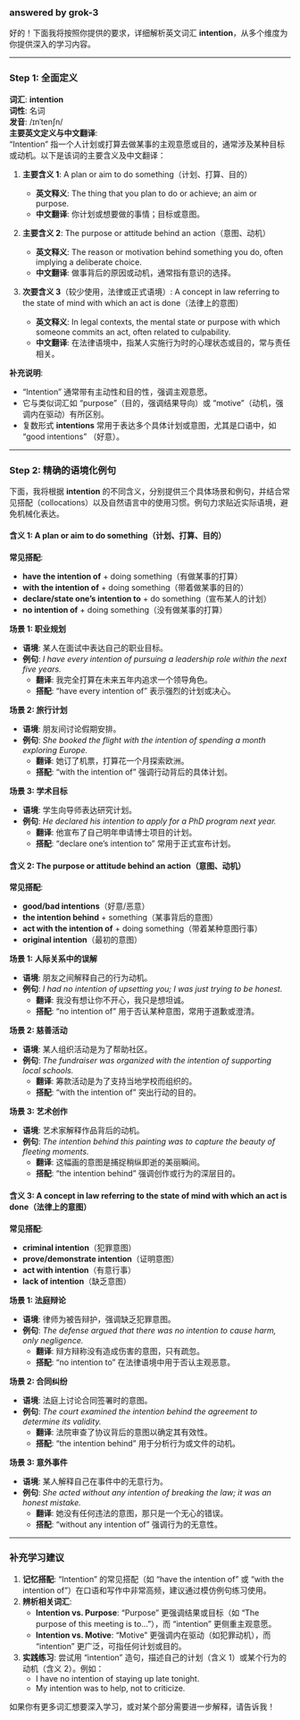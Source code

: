 ### answered by grok-3
好的！下面我将按照你提供的要求，详细解析英文词汇 **intention**，从多个维度为你提供深入的学习内容。

---

### Step 1: 全面定义

**词汇**: **intention**  
**词性**: 名词  
**发音**: /ɪnˈtenʃn/  
**主要英文定义与中文翻译**:  
“Intention” 指一个人计划或打算去做某事的主观意愿或目的，通常涉及某种目标或动机。以下是该词的主要含义及中文翻译：

1. **主要含义 1**: A plan or aim to do something（计划、打算、目的）  
   - **英文释义**: The thing that you plan to do or achieve; an aim or purpose.  
   - **中文翻译**: 你计划或想要做的事情；目标或意图。  

2. **主要含义 2**: The purpose or attitude behind an action（意图、动机）  
   - **英文释义**: The reason or motivation behind something you do, often implying a deliberate choice.  
   - **中文翻译**: 做事背后的原因或动机，通常指有意识的选择。  

3. **次要含义 3**（较少使用，法律或正式语境）: A concept in law referring to the state of mind with which an act is done（法律上的意图）  
   - **英文释义**: In legal contexts, the mental state or purpose with which someone commits an act, often related to culpability.  
   - **中文翻译**: 在法律语境中，指某人实施行为时的心理状态或目的，常与责任相关。  

**补充说明**:  
- “Intention” 通常带有主动性和目的性，强调主观意愿。  
- 它与类似词汇如 “purpose”（目的，强调结果导向）或 “motive”（动机，强调内在驱动）有所区别。  
- 复数形式 **intentions** 常用于表达多个具体计划或意图，尤其是口语中，如 “good intentions” （好意）。  

---

### Step 2: 精确的语境化例句

下面，我将根据 **intention** 的不同含义，分别提供三个具体场景和例句，并结合常见搭配（collocations）以及自然语言中的使用习惯。例句力求贴近实际语境，避免机械化表达。

#### 含义 1: A plan or aim to do something（计划、打算、目的）

**常见搭配**:  
- **have the intention of** + doing something（有做某事的打算）  
- **with the intention of** + doing something（带着做某事的目的）  
- **declare/state one’s intention to** + do something（宣布某人的计划）  
- **no intention of** + doing something（没有做某事的打算）  

**场景 1: 职业规划**  
- **语境**: 某人在面试中表达自己的职业目标。  
- **例句**: *I have every intention of pursuing a leadership role within the next five years.*  
  - **翻译**: 我完全打算在未来五年内追求一个领导角色。  
  - **搭配**: “have every intention of” 表示强烈的计划或决心。  

**场景 2: 旅行计划**  
- **语境**: 朋友间讨论假期安排。  
- **例句**: *She booked the flight with the intention of spending a month exploring Europe.*  
  - **翻译**: 她订了机票，打算花一个月探索欧洲。  
  - **搭配**: “with the intention of” 强调行动背后的具体计划。  

**场景 3: 学术目标**  
- **语境**: 学生向导师表达研究计划。  
- **例句**: *He declared his intention to apply for a PhD program next year.*  
  - **翻译**: 他宣布了自己明年申请博士项目的计划。  
  - **搭配**: “declare one’s intention to” 常用于正式宣布计划。  

#### 含义 2: The purpose or attitude behind an action（意图、动机）

**常见搭配**:  
- **good/bad intentions**（好意/恶意）  
- **the intention behind** + something（某事背后的意图）  
- **act with the intention of** + doing something（带着某种意图行事）  
- **original intention**（最初的意图）  

**场景 1: 人际关系中的误解**  
- **语境**: 朋友之间解释自己的行为动机。  
- **例句**: *I had no intention of upsetting you; I was just trying to be honest.*  
  - **翻译**: 我没有想让你不开心，我只是想坦诚。  
  - **搭配**: “no intention of” 用于否认某种意图，常用于道歉或澄清。  

**场景 2: 慈善活动**  
- **语境**: 某人组织活动是为了帮助社区。  
- **例句**: *The fundraiser was organized with the intention of supporting local schools.*  
  - **翻译**: 筹款活动是为了支持当地学校而组织的。  
  - **搭配**: “with the intention of” 突出行动的目的。  

**场景 3: 艺术创作**  
- **语境**: 艺术家解释作品背后的动机。  
- **例句**: *The intention behind this painting was to capture the beauty of fleeting moments.*  
  - **翻译**: 这幅画的意图是捕捉稍纵即逝的美丽瞬间。  
  - **搭配**: “the intention behind” 强调创作或行为的深层目的。  

#### 含义 3: A concept in law referring to the state of mind with which an act is done（法律上的意图）

**常见搭配**:  
- **criminal intention**（犯罪意图）  
- **prove/demonstrate intention**（证明意图）  
- **act with intention**（有意行事）  
- **lack of intention**（缺乏意图）  

**场景 1: 法庭辩论**  
- **语境**: 律师为被告辩护，强调缺乏犯罪意图。  
- **例句**: *The defense argued that there was no intention to cause harm, only negligence.*  
  - **翻译**: 辩方辩称没有造成伤害的意图，只有疏忽。  
  - **搭配**: “no intention to” 在法律语境中用于否认主观恶意。  

**场景 2: 合同纠纷**  
- **语境**: 法庭上讨论合同签署时的意图。  
- **例句**: *The court examined the intention behind the agreement to determine its validity.*  
  - **翻译**: 法院审查了协议背后的意图以确定其有效性。  
  - **搭配**: “the intention behind” 用于分析行为或文件的动机。  

**场景 3: 意外事件**  
- **语境**: 某人解释自己在事件中的无意行为。  
- **例句**: *She acted without any intention of breaking the law; it was an honest mistake.*  
  - **翻译**: 她没有任何违法的意图，那只是一个无心的错误。  
  - **搭配**: “without any intention of” 强调行为的无意性。  

---

### 补充学习建议

1. **记忆搭配**: “Intention” 的常见搭配（如 “have the intention of” 或 “with the intention of”）在口语和写作中非常高频，建议通过模仿例句练习使用。  
2. **辨析相关词汇**:  
   - **Intention vs. Purpose**: “Purpose” 更强调结果或目标（如 “The purpose of this meeting is to…”），而 “intention” 更侧重主观意愿。  
   - **Intention vs. Motive**: “Motive” 更强调内在驱动（如犯罪动机），而 “intention” 更广泛，可指任何计划或目的。  
3. **实践练习**: 尝试用 “intention” 造句，描述自己的计划（含义 1）或某个行为的动机（含义 2）。例如：  
   - I have no intention of staying up late tonight.  
   - My intention was to help, not to criticize.  

如果你有更多词汇想要深入学习，或对某个部分需要进一步解释，请告诉我！